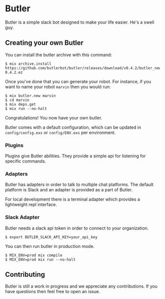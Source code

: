 Butler
======

Butler is a simple slack bot designed to make your life easier.  He's a swell guy.

## Creating your own Butler

You can install the butler archive with this command:

    $ mix archive.install https://github.com/butlerbot/butler/releases/download/v0.4.2/butler_new-0.4.2.ez

Once you've done that you can generate your robot. For instance, if you want
to name your robot `marvin` then you would run:

    $ mix butler.new marvin
    $ cd marvin
    $ mix deps.get
    $ mix run --no-halt

Congratulations! You now have your own butler.

Butler comes with a default configuration, which can be updated in `config/config.exs` or `config/ENV.exs` per environment.

### Plugins

Plugins give Butler abilities. They provide a simple api for listening for
specific commands.

### Adapters

Butler has adapters in order to talk to multiple chat platforms. The default platform
is Slack and an adapter is provided as a part of Butler.

For local development there is a terminal adapter which provides a lightweight
repl interface.

### Slack Adapter

Butler needs a slack api token in order to connect to your organization.

    $ export BUTLER_SLACK_API_KEY=your_api_key

You can then run butler in production mode.

    $ MIX_ENV=prod mix compile
    $ MIX_ENV=prod mix run --no-halt

## Contributing

Butler is still a work in progress and we appreciate any contributions. If you
have questions then feel free to open an issue.

